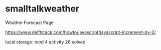 # smalltalkweather
Weather Forecast Page

https://www.delftstack.com/howto/javascript/javascript-increment-by-2/

local storage: mod 4 activity 26 solved